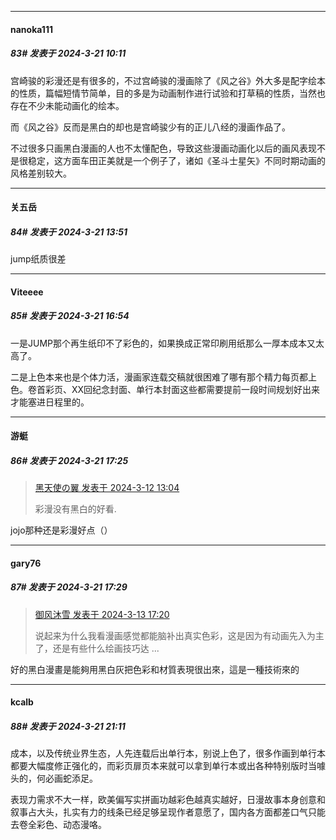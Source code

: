 ﻿
*****

####  nanoka111  
##### 83#       发表于 2024-3-21 10:11

宫崎骏的彩漫还是有很多的，不过宫崎骏的漫画除了《风之谷》外大多是配字绘本的性质，篇幅短情节简单，目的多是为动画制作进行试验和打草稿的性质，当然也存在不少未能动画化的绘本。

而《风之谷》反而是黑白的却也是宫崎骏少有的正儿八经的漫画作品了。

不过很多只画黑白漫画的人也不太懂配色，导致这些漫画动画化以后的画风表现不是很稳定，这方面车田正美就是一个例子了，诸如《圣斗士星矢》不同时期动画的风格差别较大。


*****

####  关五岳  
##### 84#       发表于 2024-3-21 13:51

jump纸质很差


*****

####  Viteeee  
##### 85#       发表于 2024-3-21 16:54

一是JUMP那个再生纸印不了彩色的，如果换成正常印刷用纸那么一厚本成本又太高了。

二是上色本来也是个体力活，漫画家连载交稿就很困难了哪有那个精力每页都上色。卷首彩页、XX回纪念封面、单行本封面这些都需要提前一段时间规划好出来才能塞进日程里的。


*****

####  游蜓  
##### 86#       发表于 2024-3-21 17:25

<blockquote><a href="httphttps://bbs.saraba1st.com/2b/forum.php?mod=redirect&amp;goto=findpost&amp;pid=64228526&amp;ptid=2175181" target="_blank">黑天使の翼 发表于 2024-3-12 13:04</a>

彩漫没有黑白的好看.</blockquote>
jojo那种还是彩漫好点（）

*****

####  gary76  
##### 87#       发表于 2024-3-21 17:29

<blockquote><a href="httphttps://bbs.saraba1st.com/2b/forum.php?mod=redirect&amp;goto=findpost&amp;pid=64242770&amp;ptid=2175181" target="_blank">御风沐雪 发表于 2024-3-13 17:20</a>

说起来为什么我看漫画感觉都能脑补出真实色彩，这是因为有动画先入为主了，还是有些什么绘画技巧达 ...</blockquote>
好的黑白漫畫是能夠用黑白灰把色彩和材質表現很出來，這是一種技術來的


*****

####  kcalb  
##### 88#       发表于 2024-3-21 21:11

成本，以及传统业界生态，人先连载后出单行本，别说上色了，很多作画到单行本都要大幅度修正强化的，而彩页扉页本来就可以拿到单行本或出各种特别版时当噱头的，何必画蛇添足。

表现力需求不大一样，欧美偏写实拼画功越彩色越真实越好，日漫故事本身创意和叙事占大头，扎实有力的线条已经足够呈现作者意愿了，国内各方面都差口气只能去卷全彩色、动态漫咯。

